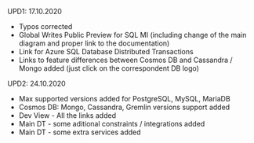 UPD1: 17.10.2020 
- Typos corrected
- Global Writes Public Preview for SQL MI (including change of the main diagram and proper link to the documentation)
- Link for Azure SQL Database Distributed Transactions
- Links to feature differences between Cosmos DB and Cassandra / Mongo added (just click on the correspondent DB logo)

UPD2: 24.10.2020
- Max supported versions added for PostgreSQL, MySQL, MariaDB
- Cosmos DB: Mongo, Cassandra, Gremlin versions support added
- Dev View - All the links added
- Main DT - some aditional constraints / integrations added
- Main DT - some extra services added
